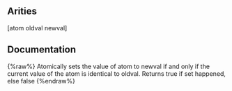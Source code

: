 ## Arities
[atom oldval newval]

## Documentation
{%raw%}
Atomically sets the value of atom to newval if and only if the
  current value of the atom is identical to oldval. Returns true if
  set happened, else false
{%endraw%}
